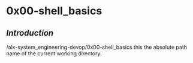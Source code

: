 # 0x00-shell_basics
## _Introduction_
/alx-system_engineering-devop/0x00-shell_basics this the absolute path name of the current working directory.